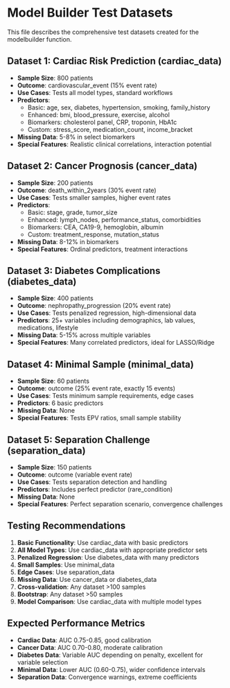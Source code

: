 
# Model Builder Test Datasets

This file describes the comprehensive test datasets created for the modelbuilder function.

## Dataset 1: Cardiac Risk Prediction (cardiac_data)
- **Sample Size**: 800 patients
- **Outcome**: cardiovascular_event (15% event rate)
- **Use Cases**: Tests all model types, standard workflows
- **Predictors**: 
  - Basic: age, sex, diabetes, hypertension, smoking, family_history
  - Enhanced: bmi, blood_pressure, exercise, alcohol  
  - Biomarkers: cholesterol panel, CRP, troponin, HbA1c
  - Custom: stress_score, medication_count, income_bracket
- **Missing Data**: 5-8% in select biomarkers
- **Special Features**: Realistic clinical correlations, interaction potential

## Dataset 2: Cancer Prognosis (cancer_data) 
- **Sample Size**: 200 patients
- **Outcome**: death_within_2years (30% event rate)
- **Use Cases**: Tests smaller samples, higher event rates
- **Predictors**: 
  - Basic: stage, grade, tumor_size
  - Enhanced: lymph_nodes, performance_status, comorbidities
  - Biomarkers: CEA, CA19-9, hemoglobin, albumin
  - Custom: treatment_response, mutation_status
- **Missing Data**: 8-12% in biomarkers
- **Special Features**: Ordinal predictors, treatment interactions

## Dataset 3: Diabetes Complications (diabetes_data)
- **Sample Size**: 400 patients  
- **Outcome**: nephropathy_progression (20% event rate)
- **Use Cases**: Tests penalized regression, high-dimensional data
- **Predictors**: 25+ variables including demographics, lab values, medications, lifestyle
- **Missing Data**: 5-15% across multiple variables
- **Special Features**: Many correlated predictors, ideal for LASSO/Ridge

## Dataset 4: Minimal Sample (minimal_data)
- **Sample Size**: 60 patients
- **Outcome**: outcome (25% event rate, exactly 15 events)
- **Use Cases**: Tests minimum sample requirements, edge cases
- **Predictors**: 6 basic predictors
- **Missing Data**: None
- **Special Features**: Tests EPV ratios, small sample stability

## Dataset 5: Separation Challenge (separation_data)
- **Sample Size**: 150 patients
- **Outcome**: outcome (variable event rate)
- **Use Cases**: Tests separation detection and handling
- **Predictors**: Includes perfect predictor (rare_condition)
- **Missing Data**: None  
- **Special Features**: Perfect separation scenario, convergence challenges

## Testing Recommendations

1. **Basic Functionality**: Use cardiac_data with basic predictors
2. **All Model Types**: Use cardiac_data with appropriate predictor sets
3. **Penalized Regression**: Use diabetes_data with many predictors
4. **Small Samples**: Use minimal_data 
5. **Edge Cases**: Use separation_data
6. **Missing Data**: Use cancer_data or diabetes_data
7. **Cross-validation**: Any dataset >100 samples
8. **Bootstrap**: Any dataset >50 samples
9. **Model Comparison**: Use cardiac_data with multiple model types

## Expected Performance Metrics

- **Cardiac Data**: AUC 0.75-0.85, good calibration
- **Cancer Data**: AUC 0.70-0.80, moderate calibration  
- **Diabetes Data**: Variable AUC depending on penalty, excellent for variable selection
- **Minimal Data**: Lower AUC (0.60-0.75), wider confidence intervals
- **Separation Data**: Convergence warnings, extreme coefficients

